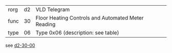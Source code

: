 
|    |   |   |
| -- | - | - |
| rorg | d2 | VLD Telegram |
| func | 30 | Floor Heating Controls and Automated Meter Reading |
| type | 06 | Type 0x06 (description: see table) |

see [d2-30-00](d2-30-00.md)
  